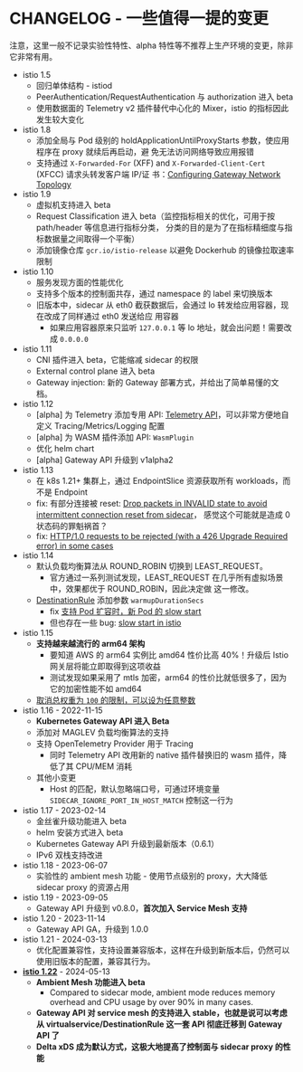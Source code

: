 # CHANGELOG - 一些值得一提的变更

注意，这里一般不记录实验性特性、alpha 特性等不推荐上生产环境的变更，除非它非常有用。

- istio 1.5
  - 回归单体结构 - istiod
  - PeerAuthentication/RequestAuthentication 与 authorization 进入 beta
  - 使用数据面的 Telemetry v2 插件替代中心化的 Mixer，istio 的指标因此发生较大变化
- istio 1.8
  - 添加全局与 Pod 级别的 holdApplicationUntilProxyStarts 参数，使应用程序在 proxy 就续后再启动，避
    免无法访问网络导致应用报错
  - 支持通过 `X-Forwarded-For` (XFF) and `X-Forwarded-Client-Cert` (XFCC) 请求头转发客户端 IP/证
    书：[Configuring Gateway Network Topology](https://istio.io/latest/docs/ops/configuration/traffic-management/network-topologies/)
- istio 1.9
  - 虚拟机支持进入 beta
  - Request Classification 进入 beta（监控指标相关的优化，可用于按 path/header 等信息进行指标分类，
    分类的目的是为了在指标精细度与指标数据量之间取得一个平衡）
  - 添加镜像仓库 `gcr.io/istio-release` 以避免 Dockerhub 的镜像拉取速率限制
- istio 1.10
  - 服务发现方面的性能优化
  - 支持多个版本的控制面共存，通过 namespace 的 label 来切换版本
  - 旧版本中，sidecar 从 eth0 截获数据后，会通过 lo 转发给应用容器，现在改成了同样通过 eth0 发送给应
    用容器
    - 如果应用容器原来只监听 `127.0.0.1` 等 lo 地址，就会出问题！需要改成 `0.0.0.0`
- istio 1.11
  - CNI 插件进入 beta，它能缩减 sidecar 的权限
  - External control plane 进入 beta
  - Gateway injection: 新的 Gateway 部署方式，并给出了简单易懂的文档。
- istio 1.12
  - [alpha] 为 Telemetry 添加专用 API:
    [Telemetry API](https://istio.io/latest/docs/reference/config/telemetr)，可以非常方便地自定义
    Tracing/Metrics/Logging 配置
  - [alpha] 为 WASM 插件添加 API: `WasmPlugin`
  - 优化 helm chart
  - [alpha] Gateway API 升级到 v1alpha2
- istio 1.13
  - 在 k8s 1.21+ 集群上，通过 EndpointSlice 资源获取所有 workloads，而不是 Endpoint
  - fix: 有部分连接被 reset:
    [Drop packets in INVALID state to avoid intermittent connection reset from sidecar](https://github.com/istio/istio/pull/36566)，
    感觉这个可能就是造成 0 状态码的罪魁祸首？
  - fix:
    [HTTP/1.0 requests to be rejected (with a 426 Upgrade Required error) in some cases](https://github.com/istio/istio/issues/36707)
- istio 1.14
  - 默认负载均衡算法从 ROUND_ROBIN 切换到 LEAST_REQUEST。
    - 官方通过一系列测试发现，LEAST_REQUEST 在几乎所有虚拟场景中，效果都优于 ROUND_ROBIN，因此决定做
      这一修改。
  - [DestinationRule](https://istio.io/latest/docs/reference/config/networking/destination-rule/#LoadBalancerSettings)
    添加参数 `warmupDurationSecs`
    - fix [支持 Pod 扩容时，新 Pod 的 slow start](https://github.com/istio/istio/issues/21228)
    - 但也存在一些 bug: [slow start in istio](https://github.com/istio/istio/issues?q=slow+start)
- istio 1.15
  - **支持越来越流行的 arm64 架构**
    - 要知道 AWS 的 arm64 实例比 amd64 性价比高 40%！升级后 Istio 网关层将能立即取得到这项收益
    - 测试发现如果采用了 mtls 加密，arm64 的性价比就低很多了，因为它的加密性能不如 amd64
  - [取消总权重为 `100` 的限制，可以设为任意整数](https://github.com/istio/istio/issues/36069)
- istio 1.16 - 2022-11-15
  - **Kubernetes Gateway API 进入 Beta**
  - 添加对 MAGLEV 负载均衡算法的支持
  - 支持 OpenTelemetry Provider 用于 Tracing
    - 同时 Telemetry API 改用新的 native 插件替换旧的 wasm 插件，降低了其 CPU/MEM 消耗
  - 其他小变更
    - Host 的匹配，默认忽略端口号，可通过环境变量 `SIDECAR_IGNORE_PORT_IN_HOST_MATCH` 控制这一行为
- istio 1.17 - 2023-02-14
  - 金丝雀升级功能进入 beta
  - helm 安装方式进入 beta
  - Kubernetes Gateway API 升级到最新版本（0.6.1）
  - IPv6 双栈支持改进
- istio 1.18 - 2023-06-07
  - 实验性的 ambient mesh 功能 - 使用节点级别的 proxy，大大降低 sidecar proxy 的资源占用
- istio 1.19 - 2023-09-05
  - Gateway API 升级到 v0.8.0，**首次加入 Service Mesh 支持**
- istio 1.20 - 2023-11-14
  - Gateway API GA，升级到 1.0.0
- istio 1.21 - 2024-03-13
  - 优化配置兼容性，支持设置兼容版本，这样在升级到新版本后，仍然可以使用旧版本的配置，兼容其行为。
- **[istio 1.22](https://istio.io/latest/news/releases/1.22.x/announcing-1.22/)** - 2024-05-13
  - **Ambient Mesh 功能进入 beta**
    - Compared to sidecar mode, ambient mode reduces memory overhead and CPU usage by over 90% in
      many cases.
  - **Gateway API 对 service mesh 的支持进入 stable，也就是说可以考虑从 virtualservice/DestinationRule
    这一套 API 彻底迁移到 Gateway API 了**
  - **Delta xDS 成为默认方式，这极大地提高了控制面与 sidecar proxy 的性能**
